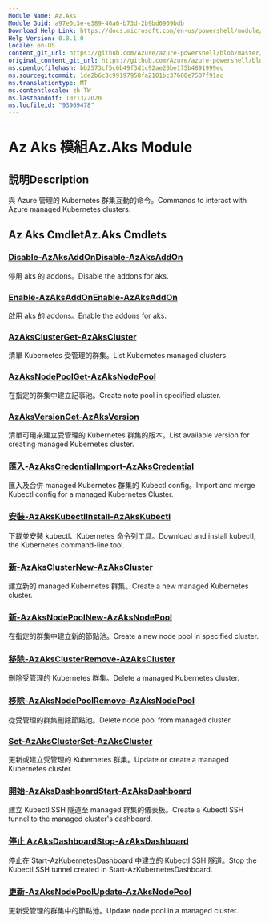 ```yaml
---
Module Name: Az.Aks
Module Guid: a97e0c3e-e389-46a6-b73d-2b9bd6909bdb
Download Help Link: https://docs.microsoft.com/en-us/powershell/module/az.aks
Help Version: 0.0.1.0
Locale: en-US
content_git_url: https://github.com/Azure/azure-powershell/blob/master/src/Aks/Aks/help/Az.Aks.md
original_content_git_url: https://github.com/Azure/azure-powershell/blob/master/src/Aks/Aks/help/Az.Aks.md
ms.openlocfilehash: bb2573cf5c6b49f3d1c92ae20be175b4891999ec
ms.sourcegitcommit: 1de2b6c3c99197958fa2101bc37680e7507f91ac
ms.translationtype: MT
ms.contentlocale: zh-TW
ms.lasthandoff: 10/13/2020
ms.locfileid: "93969478"
---
```

# <span data-ttu-id="976f4-101">Az Aks 模組</span><span class="sxs-lookup"><span data-stu-id="976f4-101">Az.Aks Module</span></span>
## <span data-ttu-id="976f4-102">說明</span><span class="sxs-lookup"><span data-stu-id="976f4-102">Description</span></span>
<span data-ttu-id="976f4-103">與 Azure 管理的 Kubernetes 群集互動的命令。</span><span class="sxs-lookup"><span data-stu-id="976f4-103">Commands to interact with Azure managed Kubernetes clusters.</span></span>

## <span data-ttu-id="976f4-104">Az Aks Cmdlet</span><span class="sxs-lookup"><span data-stu-id="976f4-104">Az.Aks Cmdlets</span></span>
### [<span data-ttu-id="976f4-105">Disable-AzAksAddOn</span><span class="sxs-lookup"><span data-stu-id="976f4-105">Disable-AzAksAddOn</span></span>](Disable-AzAksAddOn.md)
<span data-ttu-id="976f4-106">停用 aks 的 addons。</span><span class="sxs-lookup"><span data-stu-id="976f4-106">Disable the addons for aks.</span></span>

### [<span data-ttu-id="976f4-107">Enable-AzAksAddOn</span><span class="sxs-lookup"><span data-stu-id="976f4-107">Enable-AzAksAddOn</span></span>](Enable-AzAksAddOn.md)
<span data-ttu-id="976f4-108">啟用 aks 的 addons。</span><span class="sxs-lookup"><span data-stu-id="976f4-108">Enable the addons for aks.</span></span>

### [<span data-ttu-id="976f4-109">AzAksCluster</span><span class="sxs-lookup"><span data-stu-id="976f4-109">Get-AzAksCluster</span></span>](Get-AzAksCluster.md)
<span data-ttu-id="976f4-110">清單 Kubernetes 受管理的群集。</span><span class="sxs-lookup"><span data-stu-id="976f4-110">List Kubernetes managed clusters.</span></span>

### [<span data-ttu-id="976f4-111">AzAksNodePool</span><span class="sxs-lookup"><span data-stu-id="976f4-111">Get-AzAksNodePool</span></span>](Get-AzAksNodePool.md)
<span data-ttu-id="976f4-112">在指定的群集中建立記事池。</span><span class="sxs-lookup"><span data-stu-id="976f4-112">Create note pool in specified cluster.</span></span>

### [<span data-ttu-id="976f4-113">AzAksVersion</span><span class="sxs-lookup"><span data-stu-id="976f4-113">Get-AzAksVersion</span></span>](Get-AzAksVersion.md)
<span data-ttu-id="976f4-114">清單可用來建立受管理的 Kubernetes 群集的版本。</span><span class="sxs-lookup"><span data-stu-id="976f4-114">List available version for creating managed Kubernetes cluster.</span></span>

### [<span data-ttu-id="976f4-115">匯入-AzAksCredential</span><span class="sxs-lookup"><span data-stu-id="976f4-115">Import-AzAksCredential</span></span>](Import-AzAksCredential.md)
<span data-ttu-id="976f4-116">匯入及合併 managed Kubernetes 群集的 Kubectl config。</span><span class="sxs-lookup"><span data-stu-id="976f4-116">Import and merge Kubectl config for a managed Kubernetes Cluster.</span></span>

### [<span data-ttu-id="976f4-117">安裝-AzAksKubectl</span><span class="sxs-lookup"><span data-stu-id="976f4-117">Install-AzAksKubectl</span></span>](Install-AzAksKubectl.md)
<span data-ttu-id="976f4-118">下載並安裝 kubectl、Kubernetes 命令列工具。</span><span class="sxs-lookup"><span data-stu-id="976f4-118">Download and install kubectl, the Kubernetes command-line tool.</span></span>

### [<span data-ttu-id="976f4-119">新-AzAksCluster</span><span class="sxs-lookup"><span data-stu-id="976f4-119">New-AzAksCluster</span></span>](New-AzAksCluster.md)
<span data-ttu-id="976f4-120">建立新的 managed Kubernetes 群集。</span><span class="sxs-lookup"><span data-stu-id="976f4-120">Create a new managed Kubernetes cluster.</span></span>

### [<span data-ttu-id="976f4-121">新-AzAksNodePool</span><span class="sxs-lookup"><span data-stu-id="976f4-121">New-AzAksNodePool</span></span>](New-AzAksNodePool.md)
<span data-ttu-id="976f4-122">在指定的群集中建立新的節點池。</span><span class="sxs-lookup"><span data-stu-id="976f4-122">Create a new node pool in specified cluster.</span></span>

### [<span data-ttu-id="976f4-123">移除-AzAksCluster</span><span class="sxs-lookup"><span data-stu-id="976f4-123">Remove-AzAksCluster</span></span>](Remove-AzAksCluster.md)
<span data-ttu-id="976f4-124">刪除受管理的 Kubernetes 群集。</span><span class="sxs-lookup"><span data-stu-id="976f4-124">Delete a managed Kubernetes cluster.</span></span>

### [<span data-ttu-id="976f4-125">移除-AzAksNodePool</span><span class="sxs-lookup"><span data-stu-id="976f4-125">Remove-AzAksNodePool</span></span>](Remove-AzAksNodePool.md)
<span data-ttu-id="976f4-126">從受管理的群集刪除節點池。</span><span class="sxs-lookup"><span data-stu-id="976f4-126">Delete node pool from managed cluster.</span></span>

### [<span data-ttu-id="976f4-127">Set-AzAksCluster</span><span class="sxs-lookup"><span data-stu-id="976f4-127">Set-AzAksCluster</span></span>](Set-AzAksCluster.md)
<span data-ttu-id="976f4-128">更新或建立受管理的 Kubernetes 群集。</span><span class="sxs-lookup"><span data-stu-id="976f4-128">Update or create a managed Kubernetes cluster.</span></span>

### [<span data-ttu-id="976f4-129">開始-AzAksDashboard</span><span class="sxs-lookup"><span data-stu-id="976f4-129">Start-AzAksDashboard</span></span>](Start-AzAksDashboard.md)
<span data-ttu-id="976f4-130">建立 Kubectl SSH 隧道至 managed 群集的儀表板。</span><span class="sxs-lookup"><span data-stu-id="976f4-130">Create a Kubectl SSH tunnel to the managed cluster's dashboard.</span></span>

### [<span data-ttu-id="976f4-131">停止 AzAksDashboard</span><span class="sxs-lookup"><span data-stu-id="976f4-131">Stop-AzAksDashboard</span></span>](Stop-AzAksDashboard.md)
<span data-ttu-id="976f4-132">停止在 Start-AzKubernetesDashboard 中建立的 Kubectl SSH 隧道。</span><span class="sxs-lookup"><span data-stu-id="976f4-132">Stop the Kubectl SSH tunnel created in Start-AzKubernetesDashboard.</span></span>

### [<span data-ttu-id="976f4-133">更新-AzAksNodePool</span><span class="sxs-lookup"><span data-stu-id="976f4-133">Update-AzAksNodePool</span></span>](Update-AzAksNodePool.md)
<span data-ttu-id="976f4-134">更新受管理的群集中的節點池。</span><span class="sxs-lookup"><span data-stu-id="976f4-134">Update node pool in a managed cluster.</span></span>

